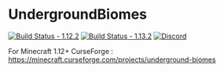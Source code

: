 # UndergroundBiomes 

[![Build Status - 1.12.2](https://img.shields.io/jenkins/build/http/www.altillimity.com/jenkins/job/Underground%20Biomes.svg)](http://www.altillimity.com/jenkins/job/Underground%20Biomes/) [![Build Status - 1.13.2](https://img.shields.io/jenkins/build/http/www.altillimity.com/jenkins/job/Underground%20Biomes%201.13.2.svg)](http://www.altillimity.com/jenkins/job/Underground%20Biomes%201.13.2/) [![Discord](https://img.shields.io/discord/479711261274406913.svg?logo=discord&label=)](https://discord.gg/kpJEnAf)

For Minecraft 1.12+
CurseForge : https://minecraft.curseforge.com/projects/underground-biomes
